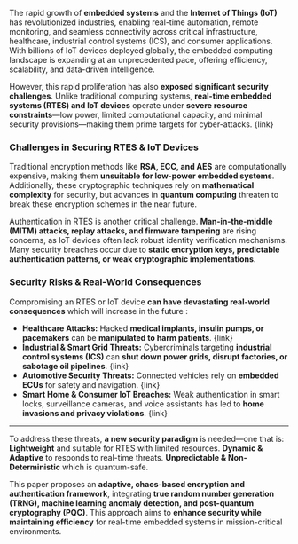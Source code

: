 
The rapid growth of **embedded systems** and the **Internet of Things (IoT)** has revolutionized industries, enabling real-time automation, remote monitoring, and seamless connectivity across critical infrastructure, healthcare, industrial control systems (ICS), and consumer applications. With billions of IoT devices deployed globally, the embedded computing landscape is expanding at an unprecedented pace, offering efficiency, scalability, and data-driven intelligence.

However, this rapid proliferation has also **exposed significant security challenges**. Unlike traditional computing systems, **real-time embedded systems (RTES) and IoT devices** operate under **severe resource constraints**—low power, limited computational capacity, and minimal security provisions—making them prime targets for cyber-attacks. {link}

### Challenges in Securing RTES & IoT Devices

Traditional encryption methods like **RSA, ECC, and AES** are computationally expensive, making them **unsuitable for low-power embedded systems**. Additionally, these cryptographic techniques rely on **mathematical complexity** for security, but advances in **quantum computing** threaten to break these encryption schemes in the near future.

Authentication in RTES is another critical challenge. **Man-in-the-middle (MITM) attacks, replay attacks, and firmware tampering** are rising concerns, as IoT devices often lack robust identity verification mechanisms. Many security breaches occur due to **static encryption keys, predictable authentication patterns, or weak cryptographic implementations**.

### **Security Risks & Real-World Consequences**

Compromising an RTES or IoT device **can have devastating real-world consequences** which will increase in the future :

- **Healthcare Attacks:** Hacked **medical implants, insulin pumps, or pacemakers** can be **manipulated to harm patients**. {link}
- **Industrial & Smart Grid Threats:** Cybercriminals targeting **industrial control systems (ICS)** can **shut down power grids, disrupt factories, or sabotage oil pipelines**. {link}
- **Automotive Security Threats:** Connected vehicles rely on **embedded ECUs** for safety and navigation. {link}
- **Smart Home & Consumer IoT Breaches:** Weak authentication in smart locks, surveillance cameras, and voice assistants has led to **home invasions and privacy violations**. {link}

____

To address these threats, **a new security paradigm** is needed—one that is: **Lightweight** and suitable for RTES with limited resources. **Dynamic & Adaptive** to responds to real-time threats. **Unpredictable & Non-Deterministic** which is quantum-safe.

This paper proposes an **adaptive, chaos-based encryption and authentication framework**, integrating **true random number generation (TRNG), machine learning anomaly detection, and post-quantum cryptography (PQC)**. This approach aims to **enhance security while maintaining efficiency** for real-time embedded systems in mission-critical environments.


